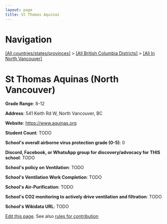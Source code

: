 ```yaml
---
layout: page
title: St Thomas Aquinas
---
```

# Navigation

[[All countries/states/provinces]](../../..) > [[All British Columbia Districts]](../..) > [[All In North Vancouver]](..)

# St Thomas Aquinas (North Vancouver)

**Grade Range**: 8-12

**Address**: 541 Keith Rd W, North Vancouver, BC

**Website**: <https://www.aquinas.org>

**Student Count**: TODO

**School's overall airborne virus protection grade (0-5)**: 0

**Discord, Facebook, or WhatsApp group for discovery/advocacy for THIS school**: TODO

**School's policy on Ventilation**: TODO

**School's Ventilation Work Completion**: TODO

**School's Air-Purification**: TODO

**School's CO2 monitoring to actively drive ventilation and filtration**: TODO

**School's Wikidata URL**: TODO


[Edit this page](https://github.com/ventilate-schools/BC/edit/main/./North_Vancouver/St_Thomas_Aquinas.md). See also [rules for contribution](../../../contribution-rules/)